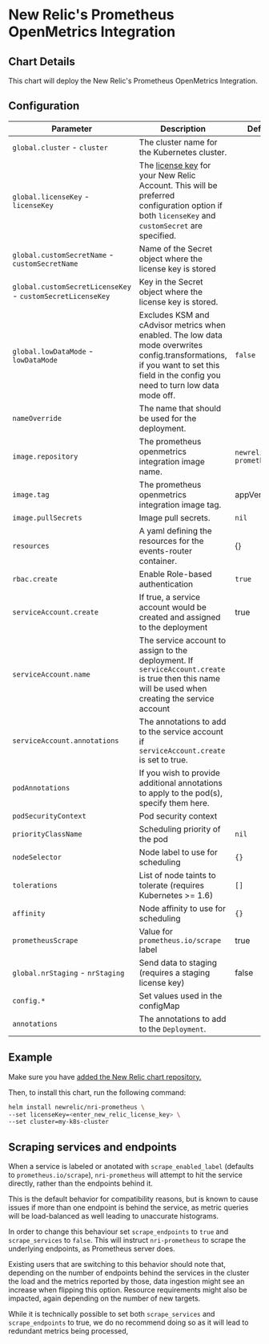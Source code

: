 # New Relic's Prometheus OpenMetrics Integration

## Chart Details

This chart will deploy the New Relic's Prometheus OpenMetrics Integration.

## Configuration

| Parameter                                                  | Description                                                                                                                                                                                                                           | Default                                |
|------------------------------------------------------------|---------------------------------------------------------------------------------------------------------------------------------------------------------------------------------------------------------------------------------------|----------------------------------------|
| `global.cluster` - `cluster`                               | The cluster name for the Kubernetes cluster.                                                                                                                                                                                          |                                        |
| `global.licenseKey` - `licenseKey`                         | The [license key](https://docs.newrelic.com/docs/accounts/install-new-relic/account-setup/license-key) for your New Relic Account. This will be preferred configuration option if both `licenseKey` and `customSecret` are specified. |                                        |
| `global.customSecretName` - `customSecretName`             | Name of the Secret object where the license key is stored                                                                                                                                                                             |                                        |
| `global.customSecretLicenseKey` - `customSecretLicenseKey` | Key in the Secret object where the license key is stored.                                                                                                                                                                             |                                        |
| `global.lowDataMode` - `lowDataMode` | Excludes KSM and cAdvisor metrics when enabled. The low data mode overwrites config.transformations, if you want to set this field in the config you need to turn low data mode off.                                                                                                                                                                                                      |           `false`                      |
| `nameOverride`                                             | The name that should be used for the deployment.                                                                                                                                                                                      |                                        |
| `image.repository`                                         | The prometheus openmetrics integration image name.                                                                                                                                                                                    | `newrelic/nri-prometheus`              |
| `image.tag`                                                | The prometheus openmetrics integration image tag.                                                                                                                                                                                     | appVersion                             |
| `image.pullSecrets`                                        | Image pull secrets.                                                                                                                                                                                                                   | `nil`                                  |
| `resources`                                                | A yaml defining the resources for the events-router container.                                                                                                                                                                        | {}                                     |
| `rbac.create`                                              | Enable Role-based authentication                                                                                                                                                                                                      | `true`                                 |
| `serviceAccount.create`                                    | If true, a service account would be created and assigned to the deployment                                                                                                                                                            | true                                   |
| `serviceAccount.name`                                      | The service account to assign to the deployment. If `serviceAccount.create` is true then this name will be used when creating the service account                                                                                     |                                        |
| `serviceAccount.annotations`                               | The annotations to add to the service account if `serviceAccount.create` is set to true.                                                                                                                                              |                                        |
| `podAnnotations`                                           | If you wish to provide additional annotations to apply to the pod(s), specify them here.                                                                                                                                              |                                        |
| `podSecurityContext`                                       | Pod security context                                                                                                                                     |                                                                            |
| `priorityClassName`                                        | Scheduling priority of the pod                                                                                                                                                                                                        | `nil`                         |
| `nodeSelector`                                             | Node label to use for scheduling                                                                                                                                                                                                      | `{}`                                   |
| `tolerations`                                              | List of node taints to tolerate (requires Kubernetes >= 1.6)                                                                                                                                                                          | `[]`                                   |
| `affinity`                                                 | Node affinity to use for scheduling                                                                                                                                                                                                   | `{}`                                   |
| `prometheusScrape`                                         | Value for `prometheus.io/scrape` label                                                                                                                                                                                                | true                                   |
| `global.nrStaging` - `nrStaging`                           | Send data to staging (requires a staging license key)                                                                                                                                                                                 | false                                  |
| `config.*`                           | Set values used in the configMap                                                                                                                                                                             |                                   |
| `annotations`                                    | The annotations to add to the `Deployment`.                                                                                                                                                                                                        |                                                                                     |
## Example


Make sure you have [added the New Relic chart repository.](../../README.md#installing-charts)

Then, to install this chart, run the following command:

```sh
helm install newrelic/nri-prometheus \
--set licenseKey=<enter_new_relic_license_key> \
--set cluster=my-k8s-cluster
```

## Scraping services and endpoints

When a service is labeled or anotated with `scrape_enabled_label` (defaults to `prometheus.io/scrape`),
`nri-prometheus` will attempt to hit the service directly, rather than the endpoints behind it.

This is the default behavior for compatibility reasons, but is known to cause issues if more than one endpoint
is behind the service, as metric queries will be load-balanced as well leading to unaccurate histograms.

In order to change this behaviour set `scrape_endpoints` to `true` and `scrape_services` to `false`.
This will instruct `nri-prometheus` to scrape the underlying endpoints, as Prometheus server does.

Existing users that are switching to this behavior should note that, depending on the number of endpoints
behind the services in the cluster the load and the metrics reported by those, data ingestion might see
an increase when flipping this option. Resource requirements might also be impacted, again depending on the number of new targets.

While it is technically possible to set both `scrape_services` and `scrape_endpoints` to true, we do no recommend
doing so as it will lead to redundant metrics being processed,
